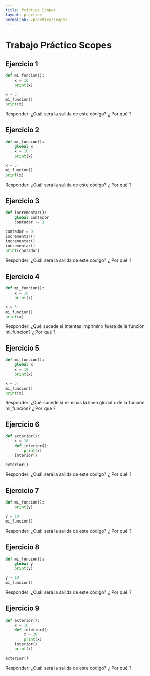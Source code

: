 ```yaml
---
title: Práctica Scopes
layout: practice
permalink: /practice/scopes
---
```


# Trabajo Práctico Scopes


## Ejercicio 1

```python
def mi_funcion():
    x = 10
    print(x)

x = 5
mi_funcion()
print(x)
```
Responder:
¿Cuál será la salida de este código? ¿ Por qué ?

## Ejercicio 2

```python
def mi_funcion():
    global x
    x = 10
    print(x)

x = 5
mi_funcion()
print(x)
```
Responder:
¿Cuál será la salida de este código? ¿ Por qué ?

## Ejercicio 3

```python
def incrementar():
    global contador
    contador += 1

contador = 0
incrementar()
incrementar()
incrementar()
print(contador)
```
Responder:
¿Cuál será la salida de este código? ¿ Por qué ?

## Ejercicio 4

```python
def mi_funcion():
    x = 10
    print(x)

x = 5
mi_funcion()
print(x)
```
Responder:
¿Qué sucede si intentas imprimir x fuera de la función mi_funcion? ¿ Por qué ?

## Ejercicio 5

```python
def mi_funcion():
    global x
    x = 10
    print(x)

x = 5
mi_funcion()
print(x)
```
Responder:
¿Qué sucede si eliminas la línea global x de la función mi_funcion? ¿ Por qué ?

## Ejercicio 6

```python
def exterior():
    x = 10
    def interior():
        print(x)
    interior()

exterior()
```
Responder:
¿Cuál será la salida de este código? ¿ Por qué ?

## Ejercicio 7

```python
def mi_funcion():
    print(y)

y = 10
mi_funcion()
```
Responder:
¿Cuál será la salida de este código? ¿ Por qué ?

## Ejercicio 8

```python
def mi_funcion():
    global y
    print(y)

y = 10
mi_funcion()
```
Responder:
¿Cuál será la salida de este código? ¿ Por qué ?

## Ejercicio 9

```python
def exterior():
    x = 10
    def interior():
        x = 20
        print(x)
    interior()
    print(x)

exterior()
```
Responder:
¿Cuál será la salida de este código? ¿ Por qué ?
